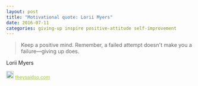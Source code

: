 ```yaml
---
layout: post
title: "Motivational quote: Lorii Myers"
date: 2016-07-11
categories: giving-up inspire positive-attitude self-improvement
---
```

> Keep a positive mind. Remember, a failed attempt doesn't make you a failure—giving up does.

Lorii Myers

<span style="z-index:50;font-size:0.9em;"><img src="https://theysaidso.com/branding/theysaidso.png" height="20" width="20" alt="theysaidso.com"/><a href="https://theysaidso.com" title="Powered by quotes from theysaidso.com" style="color: #9fcc25; margin-left: 4px; vertical-align: middle;">theysaidso.com</a></span>
